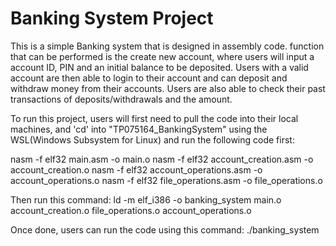 # Banking System Project
This is a simple Banking system that is designed in assembly code. function that can be performed is the create new account, where users will input a account ID, PIN and an initial balance to be deposited. 
Users with a valid account are then able to login to their account and can deposit and withdraw money from their accounts. Users are also able to check their past transactions of deposits/withdrawals and the amount. 

To run this project, users will first need to pull the code into their local machines, and 'cd' into "TP075164_BankingSystem" using the WSL(Windows Subsystem for Linux) and run the following code first:

nasm -f elf32 main.asm -o main.o
nasm -f elf32 account_creation.asm -o account_creation.o
nasm -f elf32 account_operations.asm -o account_operations.o
nasm -f elf32 file_operations.asm -o file_operations.o

Then run this command:
ld -m elf_i386 -o banking_system main.o account_creation.o file_operations.o account_operations.o

Once done, users can run the code using this command:
./banking_system
